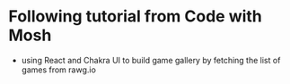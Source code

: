 # Following tutorial from Code with Mosh
- using React and Chakra UI to build game gallery by fetching the list of games from rawg.io
